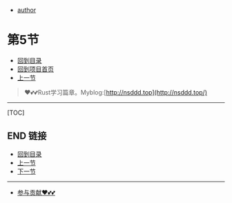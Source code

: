 + [author](https://github.com/3293172751)
# 第5节
+ [回到目录](../README.md)
+ [回到项目首页](../../README.md)
+ [上一节](4.md)
> ❤️💕💕Rust学习篇章。Myblog:[http://nsddd.top](http://nsddd.top/)
---
[TOC]





## END 链接
+ [回到目录](../README.md)
+ [上一节](4.md)
+ [下一节](6.md)
---
+ [参与贡献❤️💕💕](https://github.com/3293172751/Block_Chain/blob/master/Git/git-contributor.md)